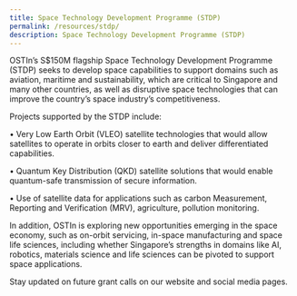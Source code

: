 ```yaml
---
title: Space Technology Development Programme (STDP)
permalink: /resources/stdp/
description: Space Technology Development Programme (STDP)
---
```

OSTIn’s S$150M flagship Space Technology Development Programme
(STDP) seeks to develop space capabilities to support domains such as
aviation, maritime and sustainability, which are critical to Singapore and
many other countries, as well as disruptive space technologies that can
improve the country’s space industry’s competitiveness.

Projects supported by the STDP include:

• Very Low Earth Orbit (VLEO) satellite technologies that would
allow satellites to operate in orbits closer to earth and deliver
differentiated capabilities.

• Quantum Key Distribution (QKD) satellite solutions that would
enable quantum-safe transmission of secure information.

• Use of satellite data for applications such as carbon
Measurement, Reporting and Verification (MRV), agriculture,
pollution monitoring.

In addition, OSTIn is exploring new opportunities emerging in the space
economy, such as on-orbit servicing, in-space manufacturing and space
life sciences, including whether Singapore’s strengths in domains like AI,
robotics, materials science and life sciences can be pivoted to support
space applications.

Stay updated on future grant calls on our website and social media pages.